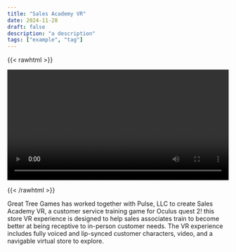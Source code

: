 ```yaml
---
title: "Sales Academy VR"
date: 2024-11-28
draft: false
description: "a description"
tags: ["example", "tag"]
---
```


{{< rawhtml >}} 

<video width=100% controls autoplay>
    <source src="/videos/mp4/store-vr-final-small.mp4" type="video/mp4">
    Your browser does not support the video tag.  
</video>

{{< /rawhtml >}}


Great Tree Games has worked together with Pulse, LLC to create Sales Academy VR, a customer service training game for Oculus quest 2! this store VR experience is designed to help sales associates train to become better at being receptive to in-person customer needs. The VR experience includes fully voiced and lip-synced customer characters, video, and a navigable virtual store to explore.
